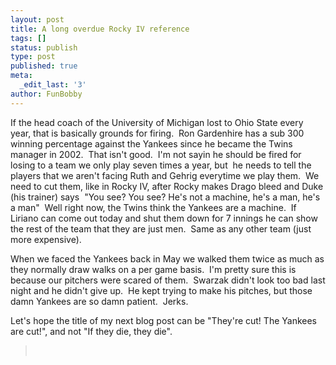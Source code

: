 ```yaml
---
layout: post
title: A long overdue Rocky IV reference
tags: []
status: publish
type: post
published: true
meta:
  _edit_last: '3'
author: FunBobby
---
```

If the head coach of the University of Michigan lost to Ohio State every year, that is basically grounds for firing.  Ron Gardenhire has a sub 300 winning percentage against the Yankees since he became the Twins manager in 2002.  That isn't good.  I'm not sayin he should be fired for losing to a team we only play seven times a year, but  he needs to tell the players that we aren't facing Ruth and Gehrig everytime we play them.  We need to cut them, like in Rocky IV, after Rocky makes Drago bleed and Duke (his trainer) says  "You see? You see? He's not a machine, he's a man, he's a man"  Well right now, the Twins think the Yankees are a machine.  If Liriano can come out today and shut them down for 7 innings he can show the rest of the team that they are just men.  Same as any other team (just more expensive). 

When we faced the Yankees back in May we walked them twice as much as they normally draw walks on a per game basis.  I'm pretty sure this is because our pitchers were scared of them.  Swarzak didn't look too bad last night and he didn't give up.  He kept trying to make his pitches, but those damn Yankees are so damn patient.  Jerks.

Let's hope the title of my next blog post can be "They're cut! The Yankees are cut!", and not "If they die, they die".
<blockquote> </blockquote>
